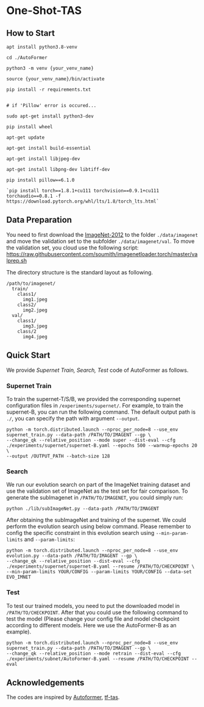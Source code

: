 # One-Shot-TAS

## How to Start

```
apt install python3.8-venv

cd ./AutoFormer

python3 -m venv {your_venv_name}

source {your_venv_name}/bin/activate

pip install -r requirements.txt


# if 'Pillow' error is occured...

sudo apt-get install python3-dev

pip install wheel

apt-get update

apt-get install build-essential

apt-get install libjpeg-dev

apt-get install libpng-dev libtiff-dev

pip install pillow==6.1.0

`pip install torch==1.8.1+cu111 torchvision==0.9.1+cu111 torchaudio==0.8.1 -f https://download.pytorch.org/whl/lts/1.8/torch_lts.html`

```

## Data Preparation 
You need to first download the [ImageNet-2012](http://www.image-net.org/) to the folder `./data/imagenet` and move the validation set to the subfolder `./data/imagenet/val`. To move the validation set, you cloud use the following script: <https://raw.githubusercontent.com/soumith/imagenetloader.torch/master/valprep.sh>

The directory structure is the standard layout as following.
```
/path/to/imagenet/
  train/
    class1/
      img1.jpeg
    class2/
      img2.jpeg
  val/
    class1/
      img3.jpeg
    class/2
      img4.jpeg
```

## Quick Start
We provide *Supernet Train, Search, Test* code of AutoFormer as follows.

### Supernet Train 

To train the supernet-T/S/B, we provided the corresponding supernet configuration files in `/experiments/supernet/`. For example, to train the supernet-B, you can run the following command. The default output path is `./`, you can specify the path with argument `--output`.

```buildoutcfg
python -m torch.distributed.launch --nproc_per_node=8 --use_env supernet_train.py --data-path /PATH/TO/IMAGENT --gp \
--change_qk --relative_position --mode super --dist-eval --cfg ./experiments/supernet/supernet-B.yaml --epochs 500 --warmup-epochs 20 \
--output /OUTPUT_PATH --batch-size 128
```

### Search
We run our evolution search on part of the ImageNet training dataset and use the validation set of ImageNet as the test set for fair comparison. To generate the subImagenet in `/PATH/TO/IMAGENET`, you could simply run:
```buildoutcfg
python ./lib/subImageNet.py --data-path /PATH/TO/IMAGENT
```
 

After obtaining the subImageNet and training of the supernet. We could perform the evolution search using below command. Please remember to config the specific constraint in this evolution search using `--min-param-limits` and `--param-limits`: 
```buildoutcfg
python -m torch.distributed.launch --nproc_per_node=8 --use_env evolution.py --data-path /PATH/TO/IMAGENT --gp \
--change_qk --relative_position --dist-eval --cfg ./experiments/supernet/supernet-B.yaml --resume /PATH/TO/CHECKPOINT \
--min-param-limits YOUR/CONFIG --param-limits YOUR/CONFIG --data-set EVO_IMNET
```

### Test
To test our trained models, you need to put the downloaded model in `/PATH/TO/CHECKPOINT`. After that you could use the following command to test the model (Please change your config file and model checkpoint according to different models. Here we use the AutoFormer-B as an example).
```buildoutcfg
python -m torch.distributed.launch --nproc_per_node=8 --use_env supernet_train.py --data-path /PATH/TO/IMAGENT --gp \
--change_qk --relative_position --mode retrain --dist-eval --cfg ./experiments/subnet/AutoFormer-B.yaml --resume /PATH/TO/CHECKPOINT --eval 
```

## Acknowledgements

The codes are inspired by [Autoformer](https://github.com/microsoft/Cream/tree/main/AutoFormer), [tf-tas](https://github.com/decemberzhou/TF_TAS).

